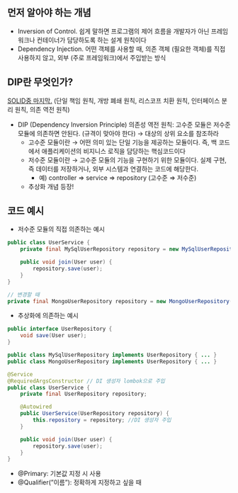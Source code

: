 ## 먼저 알아야 하는 개념
- Inversion of Control. 쉽게 말하면 프로그램의 제어 흐름을 개발자가 아닌 프레임워크나 컨테이너가 담당하도록 하는 설계 원칙이다
- Dependency Injection. 어떤 객체를 사용할 때, 의존 객체 (필요한 객체)를 직접 사용하지 않고, 외부 (주로 프레임워크)에서 주입받는 방식

## DIP란 무엇인가?
[SOLID중 마지막.](https://inpa.tistory.com/entry/OOP-%F0%9F%92%A0-%EA%B0%9D%EC%B2%B4-%EC%A7%80%ED%96%A5-%EC%84%A4%EA%B3%84%EC%9D%98-5%EA%B0%80%EC%A7%80-%EC%9B%90%EC%B9%99-SOLID) (단일 책임 원칙, 개방 폐쇄 원칙, 리스코프 치환 원칙, 인터페이스 분리 원칙, 의존 역전 원칙)

- DIP (Dependency Inversion Principle) 의존성 역전 원칙: 고수준 모듈은 저수준 모듈에 의존하면 안된다. (규격이 맞아야 한다) → 대상의 상위 요소를 참조하라
    - 고수준 모듈이란 → 어떤 의미 있는 단일 기능을 제공하는 모듈이다. 즉, 백 코드에서 애플리케이션의 비지니스 로직을 담당하는 핵심코드이다
    - 저수준 모듈이란 → 고수준 모듈의 기능을 구현하기 위한 모듈이다. 실제 구현, 즉 데이터를 저장하거나, 외부 시스템과 연결하는 코드에 해당한다.
        - 예) controller ⇒ service ⇒ repository (고수준 ⇒ 저수준)
    - 추상화 개념 등장!

## 코드 예시
- 저수준 모듈의 직접 의존하는 예시

```java
public class UserService {
    private final MySqlUserRepository repository = new MySqlUserRepository();

    public void join(User user) {
        repository.save(user);
    }
}
```

```java
// 변경할 때
private final MongoUserRepository repository = new MongoUserRepository(); // 수정 필수!
```

- 추상화에 의존하는 예시

```java
public interface UserRepository {
    void save(User user);
}
```

```java
public class MySqlUserRepository implements UserRepository { ... }
public class MongoUserRepository implements UserRepository { ... }
```

```java
@Service
@RequiredArgsConstructor // DI 생성자 lombok으로 주입
public class UserService {
    private final UserRepository repository;

    @Autowired
    public UserService(UserRepository repository) {
        this.repository = repository; //DI 생성자 주입
    }

    public void join(User user) {
        repository.save(user);
    }
}
```

- @Primary: 기본값 지정 시 사용
- @Qualifier(”이름”): 정확하게 지정하고 싶을 때
